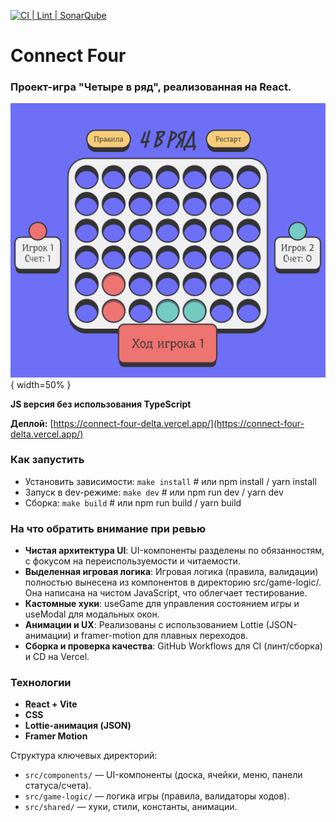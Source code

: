 [![CI | Lint | SonarQube](https://github.com/Dmitry-Khodanitsky/connect-four/actions/workflows/CI.yml/badge.svg)](https://github.com/Dmitry-Khodanitsky/connect-four/actions/workflows/CI.yml)

# Connect Four

### Проект-игра "Четыре в ряд", реализованная на React.

![Скриншот игрового поля](src/assets/screenshots/gamefeild.png){ width=50% }

**JS версия без использования TypeScript**

**Деплой:** [https://connect-four-delta.vercel.app/](https://connect-four-delta.vercel.app/)

### Как запустить

- Установить зависимости: `make install` # или npm install / yarn install
- Запуск в dev-режиме: `make dev` # или npm run dev / yarn dev
- Сборка: `make build` # или npm run build / yarn build

### На что обратить внимание при ревью

- **Чистая архитектура UI**: UI-компоненты разделены по обязанностям, с фокусом на переиспользуемости и читаемости.
- **Выделенная игровая логика**: Игровая логика (правила, валидации) полностью вынесена из компонентов в директорию src/game-logic/. Она написана на чистом JavaScript, что облегчает тестирование.
- **Кастомные хуки**: useGame для управления состоянием игры и useModal для модальных окон.
- **Анимации и UX**: Реализованы с использованием Lottie (JSON-анимации) и framer-motion для плавных переходов.
- **Сборка и проверка качества**: GitHub Workflows для CI (линт/сборка) и CD на Vercel.

### Технологии

- **React + Vite**
- **CSS**
- **Lottie-анимация (JSON)**
- **Framer Motion**

Структура ключевых директорий:

- `src/components/` — UI-компоненты (доска, ячейки, меню, панели статуса/счета).
- `src/game-logic/` — логика игры (правила, валидаторы ходов).
- `src/shared/` — хуки, стили, константы, анимации.
